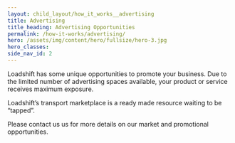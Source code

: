 ```yaml
---
layout: child_layout/how_it_works__advertising
title: Advertising
title_heading: Advertising Opportunities
permalink: /how-it-works/advertising/
hero: /assets/img/content/hero/fullsize/hero-3.jpg
hero_classes:
side_nav_id: 2
---
```


Loadshift has some unique opportunities to promote your business. Due to the limited number of advertising spaces available, your product or service receives maximum exposure.

Loadshift’s transport marketplace is a ready made resource waiting to be “tapped”.

Please contact us us for more details on our market and promotional opportunities.